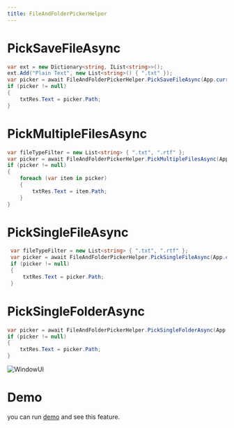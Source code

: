 ```yaml
---
title: FileAndFolderPickerHelper
---
```


# PickSaveFileAsync
```cs
var ext = new Dictionary<string, IList<string>>();
ext.Add("Plain Text", new List<string>() { ".txt" });
var picker = await FileAndFolderPickerHelper.PickSaveFileAsync(App.currentWindow, ext);
if (picker != null)
{
    txtRes.Text = picker.Path;
}
```

# PickMultipleFilesAsync
```cs
var fileTypeFilter = new List<string> { ".txt", ".rtf" };
var picker = await FileAndFolderPickerHelper.PickMultipleFilesAsync(App.currentWindow, fileTypeFilter);
if (picker != null)
{
    foreach (var item in picker)
    {
        txtRes.Text = item.Path;
    }
}
```

# PickSingleFileAsync
```cs
 var fileTypeFilter = new List<string> { ".txt", ".rtf" };
 var picker = await FileAndFolderPickerHelper.PickSingleFileAsync(App.currentWindow, fileTypeFilter);
 if (picker != null)
 {
     txtRes.Text = picker.Path;
 }
```

# PickSingleFolderAsync
```cs
var picker = await FileAndFolderPickerHelper.PickSingleFolderAsync(App.currentWindow);
if (picker != null)
{
    txtRes.Text = picker.Path;
}
```

![WindowUI](https://raw.githubusercontent.com/WindowUIOrg/Resources/main/WindowUIDocs/Picker.png)

# Demo
you can run [demo](https://github.com/WindowUIOrg/WindowUI) and see this feature.
